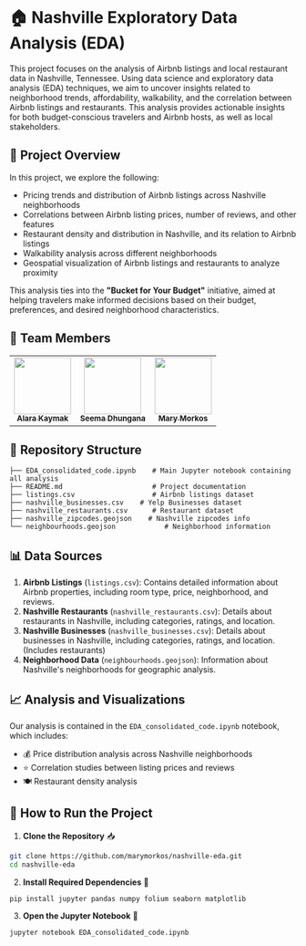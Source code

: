 # 🏠 Nashville Exploratory Data Analysis (EDA)

This project focuses on the analysis of Airbnb listings and local restaurant data in Nashville, Tennessee. Using data science and exploratory data analysis (EDA) techniques, we aim to uncover insights related to neighborhood trends, affordability, walkability, and the correlation between Airbnb listings and restaurants. This analysis provides actionable insights for both budget-conscious travelers and Airbnb hosts, as well as local stakeholders.

## 🎯 Project Overview

In this project, we explore the following:

- Pricing trends and distribution of Airbnb listings across Nashville neighborhoods
- Correlations between Airbnb listing prices, number of reviews, and other features
- Restaurant density and distribution in Nashville, and its relation to Airbnb listings
- Walkability analysis across different neighborhoods
- Geospatial visualization of Airbnb listings and restaurants to analyze proximity

This analysis ties into the **"Bucket for Your Budget"** initiative, aimed at helping travelers make informed decisions based on their budget, preferences, and desired neighborhood characteristics.

## 👥 Team Members

<table>
  <tr>
    <td align="center">
      <a href="https://github.com/alarakaymak">
        <img src="https://github.com/alarakaymak.png" width="100px;" alt=""/>
        <br />
        <sub><b>Alara Kaymak</b></sub>
      </a>
    </td>
    <td align="center">
      <a href="https://github.com/seemadhungana">
        <img src="https://github.com/seemadhungana.png" width="100px;" alt=""/>
        <br />
        <sub><b>Seema Dhungana</b></sub>
      </a>
    </td>
    <td align="center">
      <a href="https://github.com/marymorkos">
        <img src="https://github.com/marymorkos.png" width="100px;" alt=""/>
        <br />
        <sub><b>Mary Morkos</b></sub>
      </a>
    </td>
  </tr>
</table>

## 📁 Repository Structure

```
├── EDA_consolidated_code.ipynb    # Main Jupyter notebook containing all analysis
├── README.md                      # Project documentation
├── listings.csv                   # Airbnb listings dataset
├── nashville_businesses.csv    # Yelp Businesses dataset
├── nashville_restaurants.csv      # Restaurant dataset
├── nashville_zipcodes.geojson    # Nashville zipcodes info
└── neighbourhoods.geojson            # Neighborhood information
```

## 📊 Data Sources

1. **Airbnb Listings** (`listings.csv`): Contains detailed information about Airbnb properties, including room type, price, neighborhood, and reviews.
2. **Nashville Restaurants** (`nashville_restaurants.csv`): Details about restaurants in Nashville, including categories, ratings, and location.
3. **Nashville Businesses** (`nashville_businesses.csv`): Details about businesses in Nashville, including categories, ratings, and location. (Includes restaurants)
4. **Neighborhood Data** (`neighbourhoods.geojson`): Information about Nashville's neighborhoods for geographic analysis.

## 📈 Analysis and Visualizations

Our analysis is contained in the `EDA_consolidated_code.ipynb` notebook, which includes:

- 💰 Price distribution analysis across Nashville neighborhoods
- ⭐ Correlation studies between listing prices and reviews
- 🍽️ Restaurant density analysis

## 🚀 How to Run the Project

1. **Clone the Repository** 📥
```bash
git clone https://github.com/marymorkos/nashville-eda.git
cd nashville-eda
```

2. **Install Required Dependencies** 🔧
```bash
pip install jupyter pandas numpy folium seaborn matplotlib
```

3. **Open the Jupyter Notebook** 📓
```bash
jupyter notebook EDA_consolidated_code.ipynb
```
